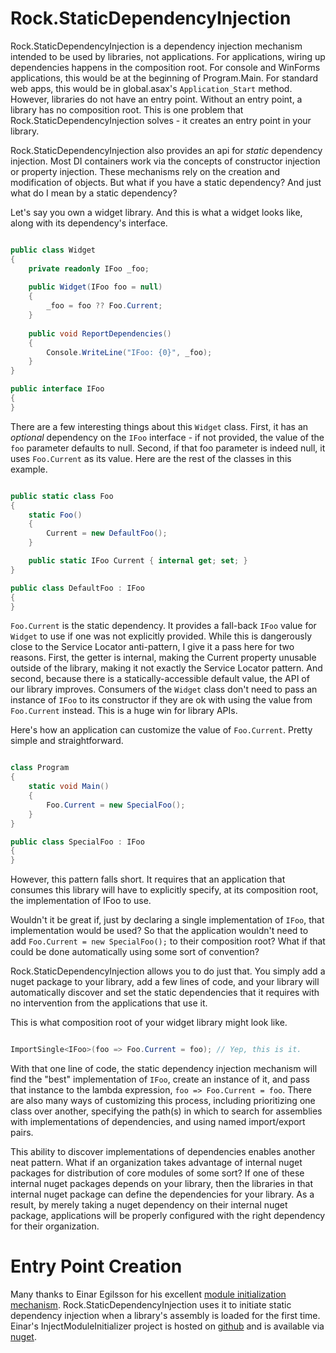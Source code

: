 Rock.StaticDependencyInjection
==============================

Rock.StaticDependencyInjection is a dependency injection mechanism intended to be used by libraries, not applications. For applications, wiring up dependencies happens in the composition root. For console and WinForms applications, this would be at the beginning of Program.Main. For standard web apps, this would be in global.asax's `Application_Start` method. However, libraries do not have an entry point. Without an entry point, a library has no composition root. This is one problem that Rock.StaticDependencyInjection solves - it creates an entry point in your library.

Rock.StaticDependencyInjection also provides an api for *static* dependency injection. Most DI containers work via the concepts of constructor injection or property injection. These mechanisms rely on the creation and modification of objects. But what if you have a static dependency? And just what do I mean by a static dependency?

Let's say you own a widget library. And this is what a widget looks like, along with its dependency's interface.

```csharp

public class Widget
{
    private readonly IFoo _foo;
    
    public Widget(IFoo foo = null)
    {
        _foo = foo ?? Foo.Current;
    }
    
    public void ReportDependencies()
    {
        Console.WriteLine("IFoo: {0}", _foo);
    }
}

public interface IFoo
{
}

```
    
There are a few interesting things about this `Widget` class. First, it has an *optional* dependency on the `IFoo` interface - if not provided, the value of the `foo` parameter defaults to null. Second, if that foo parameter is indeed null, it uses `Foo.Current` as its value. Here are the rest of the classes in this example.

```csharp

public static class Foo
{
    static Foo()
    {
        Current = new DefaultFoo();
    }

    public static IFoo Current { internal get; set; }
}

public class DefaultFoo : IFoo
{
}

```

`Foo.Current` is the static dependency. It provides a fall-back `IFoo` value for `Widget` to use if one was not explicitly provided. While this is dangerously close to the Service Locator anti-pattern, I give it a pass here for two reasons. First, the getter is internal, making the Current property unusable outside of the library, making it not exactly the Service Locator pattern. And second, because there is a statically-accessible default value, the API of our library improves. Consumers of the `Widget` class don't need to pass an instance of `IFoo` to its constructor if they are ok with using the value from `Foo.Current` instead. This is a huge win for library APIs.

Here's how an application can customize the value of `Foo.Current`. Pretty simple and straightforward.

```csharp

class Program
{
    static void Main()
    {
        Foo.Current = new SpecialFoo();
    }
}

public class SpecialFoo : IFoo
{
}

```

However, this pattern falls short. It requires that an application that consumes this library will have to explicitly specify, at its composition root, the implementation of IFoo to use. 

Wouldn't it be great if, just by declaring a single implementation of `IFoo`, that implementation would be used? So that the application wouldn't need to add `Foo.Current = new SpecialFoo();` to their composition root? What if that could be done automatically using some sort of convention?

Rock.StaticDependencyInjection allows you to do just that. You simply add a nuget package to your library, add a few lines of code, and your library will automatically discover and set the static dependencies that it requires with no intervention from the applications that use it.

This is what composition root of your widget library might look like.

```csharp

ImportSingle<IFoo>(foo => Foo.Current = foo); // Yep, this is it.

```

With that one line of code, the static dependency injection mechanism will find the "best" implementation of `IFoo`, create an instance of it, and pass that instance to the lambda expression, `foo => Foo.Current = foo`. There are also many ways of customizing this process, including prioritizing one class over another, specifying the path(s) in which to search for assemblies with implementations of dependencies, and using named import/export pairs.

This ability to discover implementations of dependencies enables another neat pattern. What if an organization takes advantage of internal nuget packages for distribution of core modules of some sort? If one of these internal nuget packages depends on your library, then the libraries in that internal nuget package can define the dependencies for your library. As a result, by merely taking a nuget dependency on their internal nuget package, applications will be properly configured with the right dependency for their organization.

Entry Point Creation
====================

Many thanks to Einar Egilsson for his excellent [module initialization mechanism](http://einaregilsson.com/module-initializers-in-csharp/). Rock.StaticDependencyInjection uses it to initiate static dependency injection when a library's assembly is loaded for the first time. Einar's InjectModuleInitializer project is hosted on [github](https://github.com/einaregilsson/InjectModuleInitializer) and is available via [nuget](https://www.nuget.org/packages/InjectModuleInitializer/).